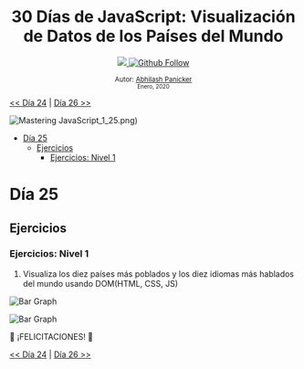 <div align="center">
  <h1> 30 Días de JavaScript: Visualización de Datos de los Países del Mundo</h1>
  <a class="header-badge" target="_blank" href="https://www.linkedin.com/in/abhilash-panicker-68952b159/">
  <img src="https://img.shields.io/badge/style--5eba00.svg?label=LinkedIn&logo=linkedin&style=social">
  </a>
  <a class="header-badge" target="_blank" href="https://github.com/abpanic/">
  <img alt="Github Follow" src="https://img.shields.io/github/followers/abpanic?style=social">
  </a>

<sub>Autor:
<a href="https://dbugr.vercel.app/" target="_blank">Abhilash Panicker</a><br>
<small> Enero, 2020</small>
</sub>

</div>

[<< Día 24](../dia_24_Proyecto_Sistema_Solar/dia_24_proyecto_sistema_solar.md) | [Día 26 >>](../dia_26_Visualizacion_De_Datos_De_Los_Paises_Del_Mundo_2/dia_26_visualizacion_de_datos_de_los_paises_del_mundo_2.md)

![Mastering JavaScript](../images/banners/MasteringJavscript.png)_1_25.png)

- [Día 25](#día-25)
  - [Ejercicios](#ejercicios)
    - [Ejercicios: Nivel 1](#ejercicios-nivel-1)

# Día 25

## Ejercicios

### Ejercicios: Nivel 1

1. Visualiza los diez países más poblados y los diez idiomas más hablados del mundo usando DOM(HTML, CSS, JS)

![Bar Graph](./../images/projects/dom_min_project_bar_graph_Lesson_5.1.gif)

![Bar Graph](./../images/projects/dom_min_project_bar_graph_Lesson_5.1.png)

🎉 ¡FELICITACIONES! 🎉

[<< Día 24](../dia_24_Proyecto_Sistema_Solar/dia_24_proyecto_sistema_solar.md) | [Día 26 >>](../dia_26_Visualizacion_De_Datos_De_Los_Paises_Del_Mundo_2/dia_26_visualizacion_de_datos_de_los_paises_del_mundo_2.md)
